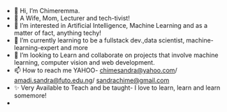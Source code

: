 - 👋 Hi, I’m Chimeremma.
- 🤳 A Wife, Mom, Lecturer and tech-tivist!  
- 👀 I’m interested in Artificial Intelligence, Machine Learning and as a matter of fact, anything techy!
- 🌱 I’m currently learning to be a fullstack dev.,data scientist, machine-learning-expert and more 
- 💞️ I’m looking to Learn and collaborate on projects that involve machine learning, computer vision and web development.
- 📫 How to reach me YAHOO- chimesandra@yahoo.com/ amadi.sandra@futo.edu.ng/ sandrachime@gmail.com
- ✨ Very Available to Teach and be taught- I love to learn, learn and learn somemore!
- 

<!---
CHYMEE/CHYMEE is a ✨ special ✨ repository because its `README.md` (this file) appears on your GitHub profile.
You can click the Preview link to take a look at your changes.
--->
